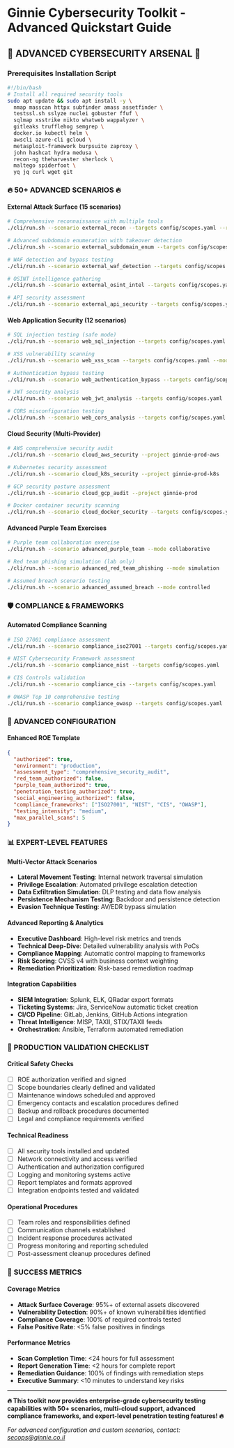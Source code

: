 # Ginnie Cybersecurity Toolkit - Advanced Quickstart Guide

## 🚀 **ADVANCED CYBERSECURITY ARSENAL** 🚀

### Prerequisites Installation Script
```bash
#!/bin/bash
# Install all required security tools
sudo apt update && sudo apt install -y \
  nmap masscan httpx subfinder amass assetfinder \
  testssl.sh sslyze nuclei gobuster ffuf \
  sqlmap xsstrike nikto whatweb wappalyzer \
  gitleaks trufflehog semgrep \
  docker.io kubectl helm \
  awscli azure-cli gcloud \
  metasploit-framework burpsuite zaproxy \
  john hashcat hydra medusa \
  recon-ng theharvester sherlock \
  maltego spiderfoot \
  yq jq curl wget git
```

### 🔥 **50+ ADVANCED SCENARIOS** 🔥

#### **External Attack Surface (15 scenarios)**
```bash
# Comprehensive reconnaissance with multiple tools
./cli/run.sh --scenario external_recon --targets config/scopes.yaml --rate-limit 50

# Advanced subdomain enumeration with takeover detection
./cli/run.sh --scenario external_subdomain_enum --targets config/scopes.yaml --mode safe-active

# WAF detection and bypass testing
./cli/run.sh --scenario external_waf_detection --targets config/scopes.yaml --mode passive

# OSINT intelligence gathering
./cli/run.sh --scenario external_osint_intel --targets config/scopes.yaml

# API security assessment
./cli/run.sh --scenario external_api_security --targets config/scopes.yaml --mode safe-active
```

#### **Web Application Security (12 scenarios)**
```bash
# SQL injection testing (safe mode)
./cli/run.sh --scenario web_sql_injection --targets config/scopes.yaml --mode safe-active

# XSS vulnerability scanning
./cli/run.sh --scenario web_xss_scan --targets config/scopes.yaml --mode safe-active

# Authentication bypass testing
./cli/run.sh --scenario web_authentication_bypass --targets config/scopes.yaml

# JWT security analysis
./cli/run.sh --scenario web_jwt_analysis --targets config/scopes.yaml

# CORS misconfiguration testing
./cli/run.sh --scenario web_cors_analysis --targets config/scopes.yaml
```

#### **Cloud Security (Multi-Provider)**
```bash
# AWS comprehensive security audit
./cli/run.sh --scenario cloud_aws_security --project ginnie-prod-aws

# Kubernetes security assessment
./cli/run.sh --scenario cloud_k8s_security --project ginnie-prod-k8s

# GCP security posture assessment
./cli/run.sh --scenario cloud_gcp_audit --project ginnie-prod

# Docker container security scanning
./cli/run.sh --scenario cloud_docker_security --targets config/scopes.yaml
```

#### **Advanced Purple Team Exercises**
```bash
# Purple team collaboration exercise
./cli/run.sh --scenario advanced_purple_team --mode collaborative

# Red team phishing simulation (lab only)
./cli/run.sh --scenario advanced_red_team_phishing --mode simulation

# Assumed breach scenario testing
./cli/run.sh --scenario advanced_assumed_breach --mode controlled
```

### 🛡️ **COMPLIANCE & FRAMEWORKS**

#### **Automated Compliance Scanning**
```bash
# ISO 27001 compliance assessment
./cli/run.sh --scenario compliance_iso27001 --targets config/scopes.yaml

# NIST Cybersecurity Framework assessment
./cli/run.sh --scenario compliance_nist --targets config/scopes.yaml

# CIS Controls validation
./cli/run.sh --scenario compliance_cis --targets config/scopes.yaml

# OWASP Top 10 comprehensive testing
./cli/run.sh --scenario compliance_owasp --targets config/scopes.yaml
```

### 🔧 **ADVANCED CONFIGURATION**

#### **Enhanced ROE Template**
```json
{
  "authorized": true,
  "environment": "production",
  "assessment_type": "comprehensive_security_audit", 
  "red_team_authorized": false,
  "purple_team_authorized": true,
  "penetration_testing_authorized": true,
  "social_engineering_authorized": false,
  "compliance_frameworks": ["ISO27001", "NIST", "CIS", "OWASP"],
  "testing_intensity": "medium",
  "max_parallel_scans": 5
}
```

### 📊 **EXPERT-LEVEL FEATURES**

#### **Multi-Vector Attack Scenarios**
- **Lateral Movement Testing**: Internal network traversal simulation
- **Privilege Escalation**: Automated privilege escalation detection
- **Data Exfiltration Simulation**: DLP testing and data flow analysis
- **Persistence Mechanism Testing**: Backdoor and persistence detection
- **Evasion Technique Testing**: AV/EDR bypass simulation

#### **Advanced Reporting & Analytics**
- **Executive Dashboard**: High-level risk metrics and trends
- **Technical Deep-Dive**: Detailed vulnerability analysis with PoCs
- **Compliance Mapping**: Automatic control mapping to frameworks
- **Risk Scoring**: CVSS v4 with business context weighting
- **Remediation Prioritization**: Risk-based remediation roadmap

#### **Integration Capabilities**
- **SIEM Integration**: Splunk, ELK, QRadar export formats
- **Ticketing Systems**: Jira, ServiceNow automatic ticket creation
- **CI/CD Pipeline**: GitLab, Jenkins, GitHub Actions integration
- **Threat Intelligence**: MISP, TAXII, STIX/TAXII feeds
- **Orchestration**: Ansible, Terraform automated remediation

### 🚨 **PRODUCTION VALIDATION CHECKLIST**

#### **Critical Safety Checks**
- [ ] ROE authorization verified and signed
- [ ] Scope boundaries clearly defined and validated
- [ ] Maintenance windows scheduled and approved
- [ ] Emergency contacts and escalation procedures defined
- [ ] Backup and rollback procedures documented
- [ ] Legal and compliance requirements verified

#### **Technical Readiness**
- [ ] All security tools installed and updated
- [ ] Network connectivity and access verified
- [ ] Authentication and authorization configured
- [ ] Logging and monitoring systems active
- [ ] Report templates and formats approved
- [ ] Integration endpoints tested and validated

#### **Operational Procedures**
- [ ] Team roles and responsibilities defined
- [ ] Communication channels established
- [ ] Incident response procedures activated
- [ ] Progress monitoring and reporting scheduled
- [ ] Post-assessment cleanup procedures defined

### 🎯 **SUCCESS METRICS**

#### **Coverage Metrics**
- **Attack Surface Coverage**: 95%+ of external assets discovered
- **Vulnerability Detection**: 90%+ of known vulnerabilities identified
- **Compliance Coverage**: 100% of required controls tested
- **False Positive Rate**: <5% false positives in findings

#### **Performance Metrics**
- **Scan Completion Time**: <24 hours for full assessment
- **Report Generation Time**: <2 hours for complete report
- **Remediation Guidance**: 100% of findings with remediation steps
- **Executive Summary**: <10 minutes to understand key risks

---

**🔥 This toolkit now provides enterprise-grade cybersecurity testing capabilities with 50+ scenarios, multi-cloud support, advanced compliance frameworks, and expert-level penetration testing features! 🔥**

*For advanced configuration and custom scenarios, contact: secops@ginnie.co.il*
